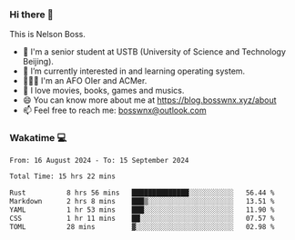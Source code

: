 ### Hi there 👋

<!--
**bosswnx/bosswnx** is a ✨ _special_ ✨ repository because its `README.md` (this file) appears on your GitHub profile.

Here are some ideas to get you started:

- 🔭 I’m currently working on ...
- 🌱 I’m currently learning ...
- 👯 I’m looking to collaborate on ...
- 🤔 I’m looking for help with ...
- 💬 Ask me about ...
- 📫 How to reach me: ...
- 😄 Pronouns: ...
- ⚡ Fun fact: ...
-->

This is Nelson Boss.

- 🏫 I'm a senior student at USTB (University of Science and Technology Beijing).
- 🌱 I’m currently interested in and learning operating system.
- 🧑🏻‍💻 I'm an AFO OIer and ACMer.
- 🥰 I love movies, books, games and musics.
- 😄 You can know more about me at https://blog.bosswnx.xyz/about
- 📫 Feel free to reach me: bosswnx@outlook.com

### Wakatime 💻

<!--START_SECTION:waka-->

```txt
From: 16 August 2024 - To: 15 September 2024

Total Time: 15 hrs 22 mins

Rust          8 hrs 56 mins   ██████████████░░░░░░░░░░░   56.44 %
Markdown      2 hrs 8 mins    ███▒░░░░░░░░░░░░░░░░░░░░░   13.51 %
YAML          1 hr 53 mins    ███░░░░░░░░░░░░░░░░░░░░░░   11.90 %
CSS           1 hr 11 mins    ██░░░░░░░░░░░░░░░░░░░░░░░   07.57 %
TOML          28 mins         ▓░░░░░░░░░░░░░░░░░░░░░░░░   02.98 %
```

<!--END_SECTION:waka-->
